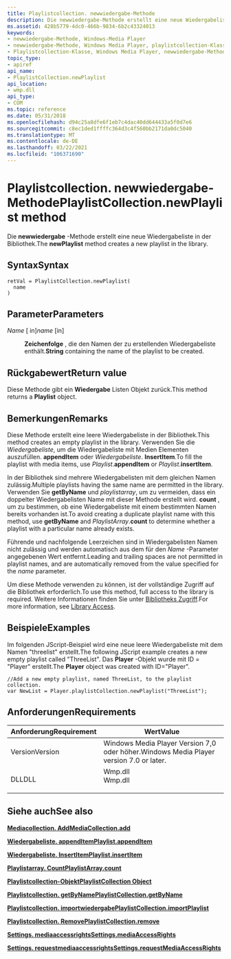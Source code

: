 ```yaml
---
title: Playlistcollection. newwiedergabe-Methode
description: Die newwiedergabe-Methode erstellt eine neue Wiedergabeliste in der Bibliothek.
ms.assetid: 428b5779-4dc0-466b-9834-6b2c43324013
keywords:
- newwiedergabe-Methode, Windows-Media Player
- newwiedergabe-Methode, Windows Media Player, playlistcollection-Klasse
- Playlistcollection-Klasse, Windows Media Player, newwiedergabe-Methode
topic_type:
- apiref
api_name:
- PlaylistCollection.newPlaylist
api_location:
- wmp.dll
api_type:
- COM
ms.topic: reference
ms.date: 05/31/2018
ms.openlocfilehash: d94c25a8dfe6f1eb7c4dac40dd644433a5f0d7e6
ms.sourcegitcommit: c8ec1ded1ffffc364d3c4f560bb2171da0dc5040
ms.translationtype: MT
ms.contentlocale: de-DE
ms.lasthandoff: 03/22/2021
ms.locfileid: "106371690"
---
```

# <a name="playlistcollectionnewplaylist-method"></a><span data-ttu-id="ab275-106">Playlistcollection. newwiedergabe-Methode</span><span class="sxs-lookup"><span data-stu-id="ab275-106">PlaylistCollection.newPlaylist method</span></span>

<span data-ttu-id="ab275-107">Die **newwiedergabe** -Methode erstellt eine neue Wiedergabeliste in der Bibliothek.</span><span class="sxs-lookup"><span data-stu-id="ab275-107">The **newPlaylist** method creates a new playlist in the library.</span></span>

## <a name="syntax"></a><span data-ttu-id="ab275-108">Syntax</span><span class="sxs-lookup"><span data-stu-id="ab275-108">Syntax</span></span>


```JScript
retVal = PlaylistCollection.newPlaylist(
  name
)
```



## <a name="parameters"></a><span data-ttu-id="ab275-109">Parameter</span><span class="sxs-lookup"><span data-stu-id="ab275-109">Parameters</span></span>

<dl> <dt>

<span data-ttu-id="ab275-110">*Name* \[ in\]</span><span class="sxs-lookup"><span data-stu-id="ab275-110">*name* \[in\]</span></span>
</dt> <dd>

<span data-ttu-id="ab275-111">**Zeichenfolge** , die den Namen der zu erstellenden Wiedergabeliste enthält.</span><span class="sxs-lookup"><span data-stu-id="ab275-111">**String** containing the name of the playlist to be created.</span></span>

</dd> </dl>

## <a name="return-value"></a><span data-ttu-id="ab275-112">Rückgabewert</span><span class="sxs-lookup"><span data-stu-id="ab275-112">Return value</span></span>

<span data-ttu-id="ab275-113">Diese Methode gibt ein **Wiedergabe** Listen Objekt zurück.</span><span class="sxs-lookup"><span data-stu-id="ab275-113">This method returns a **Playlist** object.</span></span>

## <a name="remarks"></a><span data-ttu-id="ab275-114">Bemerkungen</span><span class="sxs-lookup"><span data-stu-id="ab275-114">Remarks</span></span>

<span data-ttu-id="ab275-115">Diese Methode erstellt eine leere Wiedergabeliste in der Bibliothek.</span><span class="sxs-lookup"><span data-stu-id="ab275-115">This method creates an empty playlist in the library.</span></span> <span data-ttu-id="ab275-116">Verwenden Sie die *Wiedergabeliste*, um die Wiedergabeliste mit Medien Elementen auszufüllen. **appendItem** oder *Wiedergabeliste*. **InsertItem**.</span><span class="sxs-lookup"><span data-stu-id="ab275-116">To fill the playlist with media items, use *Playlist*.**appendItem** or *Playlist*.**insertItem**.</span></span>

<span data-ttu-id="ab275-117">In der Bibliothek sind mehrere Wiedergabelisten mit dem gleichen Namen zulässig.</span><span class="sxs-lookup"><span data-stu-id="ab275-117">Multiple playlists having the same name are permitted in the library.</span></span> <span data-ttu-id="ab275-118">Verwenden Sie **getByName** und *playlistarray*, um zu vermeiden, dass ein doppelter Wiedergabelisten Name mit dieser Methode erstellt wird. **count** , um zu bestimmen, ob eine Wiedergabeliste mit einem bestimmten Namen bereits vorhanden ist.</span><span class="sxs-lookup"><span data-stu-id="ab275-118">To avoid creating a duplicate playlist name with this method, use **getByName** and *PlaylistArray*.**count** to determine whether a playlist with a particular name already exists.</span></span>

<span data-ttu-id="ab275-119">Führende und nachfolgende Leerzeichen sind in Wiedergabelisten Namen nicht zulässig und werden automatisch aus dem für den *Name* -Parameter angegebenen Wert entfernt.</span><span class="sxs-lookup"><span data-stu-id="ab275-119">Leading and trailing spaces are not permitted in playlist names, and are automatically removed from the value specified for the *name* parameter.</span></span>

<span data-ttu-id="ab275-120">Um diese Methode verwenden zu können, ist der vollständige Zugriff auf die Bibliothek erforderlich.</span><span class="sxs-lookup"><span data-stu-id="ab275-120">To use this method, full access to the library is required.</span></span> <span data-ttu-id="ab275-121">Weitere Informationen finden Sie unter [Bibliotheks Zugriff](library-access.md).</span><span class="sxs-lookup"><span data-stu-id="ab275-121">For more information, see [Library Access](library-access.md).</span></span>

## <a name="examples"></a><span data-ttu-id="ab275-122">Beispiele</span><span class="sxs-lookup"><span data-stu-id="ab275-122">Examples</span></span>

<span data-ttu-id="ab275-123">Im folgenden JScript-Beispiel wird eine neue leere Wiedergabeliste mit dem Namen "threelist" erstellt.</span><span class="sxs-lookup"><span data-stu-id="ab275-123">The following JScript example creates a new empty playlist called "ThreeList".</span></span> <span data-ttu-id="ab275-124">Das **Player** -Objekt wurde mit ID = "Player" erstellt.</span><span class="sxs-lookup"><span data-stu-id="ab275-124">The **Player** object was created with ID="Player".</span></span>


```JScript
//Add a new empty playlist, named ThreeList, to the playlist collection.
var NewList = Player.playlistCollection.newPlaylist("ThreeList");

```



## <a name="requirements"></a><span data-ttu-id="ab275-125">Anforderungen</span><span class="sxs-lookup"><span data-stu-id="ab275-125">Requirements</span></span>



| <span data-ttu-id="ab275-126">Anforderung</span><span class="sxs-lookup"><span data-stu-id="ab275-126">Requirement</span></span> | <span data-ttu-id="ab275-127">Wert</span><span class="sxs-lookup"><span data-stu-id="ab275-127">Value</span></span> |
|--------------------|------------------------------------------------------------------------------------|
| <span data-ttu-id="ab275-128">Version</span><span class="sxs-lookup"><span data-stu-id="ab275-128">Version</span></span><br/> | <span data-ttu-id="ab275-129">Windows Media Player Version 7,0 oder höher.</span><span class="sxs-lookup"><span data-stu-id="ab275-129">Windows Media Player version 7.0 or later.</span></span><br/>                              |
| <span data-ttu-id="ab275-130">DLL</span><span class="sxs-lookup"><span data-stu-id="ab275-130">DLL</span></span><br/>     | <dl> <span data-ttu-id="ab275-131"><dt>Wmp.dll</dt></span><span class="sxs-lookup"><span data-stu-id="ab275-131"><dt>Wmp.dll</dt></span></span> </dl> |



## <a name="see-also"></a><span data-ttu-id="ab275-132">Siehe auch</span><span class="sxs-lookup"><span data-stu-id="ab275-132">See also</span></span>

<dl> <dt>

[<span data-ttu-id="ab275-133">**Mediacollection. Add**</span><span class="sxs-lookup"><span data-stu-id="ab275-133">**MediaCollection.add**</span></span>](mediacollection-add.md)
</dt> <dt>

[<span data-ttu-id="ab275-134">**Wiedergabeliste. appendItem**</span><span class="sxs-lookup"><span data-stu-id="ab275-134">**Playlist.appendItem**</span></span>](playlist-appenditem.md)
</dt> <dt>

[<span data-ttu-id="ab275-135">**Wiedergabeliste. InsertItem**</span><span class="sxs-lookup"><span data-stu-id="ab275-135">**Playlist.insertItem**</span></span>](playlist-insertitem.md)
</dt> <dt>

[<span data-ttu-id="ab275-136">**Playlistarray. Count**</span><span class="sxs-lookup"><span data-stu-id="ab275-136">**PlaylistArray.count**</span></span>](playlistarray-count.md)
</dt> <dt>

[<span data-ttu-id="ab275-137">**Playlistcollection-Objekt**</span><span class="sxs-lookup"><span data-stu-id="ab275-137">**PlaylistCollection Object**</span></span>](playlistcollection-object.md)
</dt> <dt>

[<span data-ttu-id="ab275-138">**Playlistcollection. getByName**</span><span class="sxs-lookup"><span data-stu-id="ab275-138">**PlaylistCollection.getByName**</span></span>](playlistcollection-getbyname.md)
</dt> <dt>

[<span data-ttu-id="ab275-139">**Playlistcollection. importwiedergabe**</span><span class="sxs-lookup"><span data-stu-id="ab275-139">**PlaylistCollection.importPlaylist**</span></span>](playlistcollection-importplaylist.md)
</dt> <dt>

[<span data-ttu-id="ab275-140">**Playlistcollection. Remove**</span><span class="sxs-lookup"><span data-stu-id="ab275-140">**PlaylistCollection.remove**</span></span>](playlistcollection-remove.md)
</dt> <dt>

[<span data-ttu-id="ab275-141">**Settings. mediaaccessrights**</span><span class="sxs-lookup"><span data-stu-id="ab275-141">**Settings.mediaAccessRights**</span></span>](settings-mediaaccessrights.md)
</dt> <dt>

[<span data-ttu-id="ab275-142">**Settings. requestmediaaccessrights**</span><span class="sxs-lookup"><span data-stu-id="ab275-142">**Settings.requestMediaAccessRights**</span></span>](settings-requestmediaaccessrights.md)
</dt> </dl>

 

 





